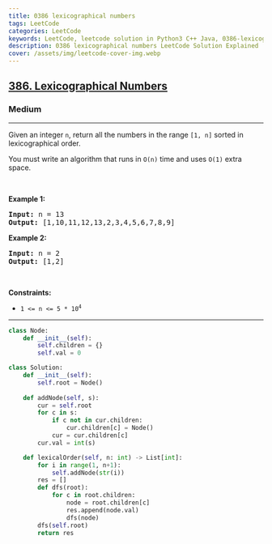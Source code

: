 ```yaml
---
title: 0386 lexicographical numbers
tags: LeetCode
categories: LeetCode
keywords: LeetCode, leetcode solution in Python3 C++ Java, 0386-lexicographical-numbers solution
description: 0386 lexicographical numbers LeetCode Solution Explained
cover: /assets/img/leetcode-cover-img.webp
---
```





<h2><a href="https://leetcode.com/problems/lexicographical-numbers">386. Lexicographical Numbers</a></h2><h3>Medium</h3><hr><p>Given an integer <code>n</code>, return all the numbers in the range <code>[1, n]</code> sorted in lexicographical order.</p>

<p>You must write an algorithm that runs in&nbsp;<code>O(n)</code>&nbsp;time and uses <code>O(1)</code> extra space.&nbsp;</p>

<p>&nbsp;</p>
<p><strong class="example">Example 1:</strong></p>
<pre><strong>Input:</strong> n = 13
<strong>Output:</strong> [1,10,11,12,13,2,3,4,5,6,7,8,9]
</pre><p><strong class="example">Example 2:</strong></p>
<pre><strong>Input:</strong> n = 2
<strong>Output:</strong> [1,2]
</pre>
<p>&nbsp;</p>
<p><strong>Constraints:</strong></p>

<ul>
	<li><code>1 &lt;= n &lt;= 5 * 10<sup>4</sup></code></li>
</ul>


---




```python
class Node:
    def __init__(self):
        self.children = {}
        self.val = 0

class Solution:
    def __init__(self):
        self.root = Node()
    
    def addNode(self, s):
        cur = self.root
        for c in s:
            if c not in cur.children:
                cur.children[c] = Node()
            cur = cur.children[c]
        cur.val = int(s)

    def lexicalOrder(self, n: int) -> List[int]:
        for i in range(1, n+1):
            self.addNode(str(i))
        res = []
        def dfs(root):
            for c in root.children:
                node = root.children[c]
                res.append(node.val)
                dfs(node)
        dfs(self.root)
        return res







```
